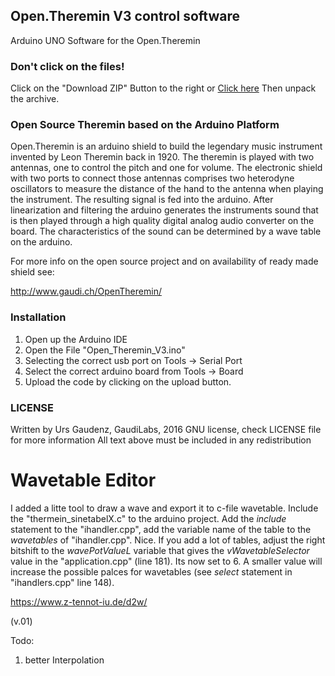 ## Open.Theremin V3 control software 

Arduino UNO Software for the Open.Theremin

### Don't click on the files!
Click on the "Download ZIP" Button to the right or [Click here](https://github.com/GaudiLabs/OpenTheremin_V3/archive/master.zip) 
Then unpack the archive.

### Open Source Theremin based on the Arduino Platform

Open.Theremin is an arduino shield to build the legendary music instrument invented by Leon Theremin back in 1920. The theremin is played with two antennas, one to control the pitch and one for volume. The electronic shield with two ports to connect those antennas comprises two heterodyne oscillators to measure the distance of the hand to the antenna when playing the instrument. The resulting signal is fed into the arduino. After linearization and filtering the arduino generates the instruments sound that is then played through a high quality digital analog audio converter on the board. The characteristics of the sound can be determined by a wave table on the arduino.

For more info on the open source project and on availability of ready made shield see:

http://www.gaudi.ch/OpenTheremin/

### Installation
1. Open up the Arduino IDE
2. Open the File "Open_Theremin_V3.ino"
3. Selecting the correct usb port on Tools -> Serial Port
4. Select the correct arduino board from Tools -> Board
5. Upload the code by clicking on the upload button.

### LICENSE
Written by Urs Gaudenz, GaudiLabs, 2016
GNU license, check LICENSE file for more information
All text above must be included in any redistribution

# Wavetable Editor

I added a litte tool to draw a wave and export it to c-file wavetable. Include the "thermein_sinetabelX.c" to the arduino project. Add the *include* statement to the "ihandler.cpp", add the variable name of the table to the *wavetables* of "ihandler.cpp". Nice. If you add a lot of tables, adjust the right bitshift to the *wavePotValueL* variable that gives the *vWavetableSelector* value in the "application.cpp" (line 181). Its now set to 6. A smaller value will increase the possible palces for wavetables (see *select* statement in "ihandlers.cpp" line 148).

https://www.z-tennot-iu.de/d2w/

(v.01)

Todo: 
1. better Interpolation

